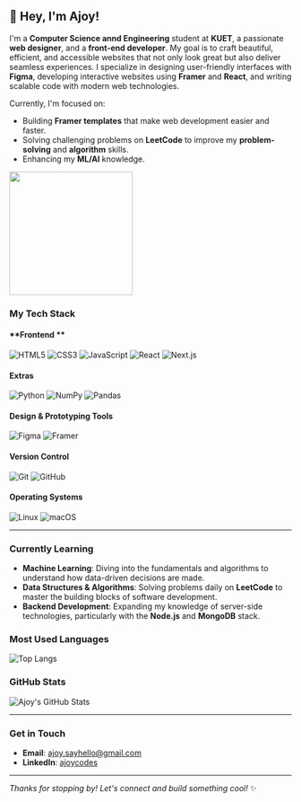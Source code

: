 ## 👋 Hey, I'm Ajoy!

I'm a **Computer Science annd Engineering** student at **KUET**, a passionate **web designer**, and a **front-end developer**. My goal is to craft beautiful, efficient, and accessible websites that not only look great but also deliver seamless experiences. I specialize in designing user-friendly interfaces with **Figma**, developing interactive websites using **Framer** and **React**, and writing scalable code with modern web technologies.

Currently, I'm focused on:
- Building **Framer templates** that make web development easier and faster.
- Solving challenging problems on **LeetCode** to improve my **problem-solving** and **algorithm** skills.
- Enhancing my **ML/AI** knowledge.

<a href="https://leetcode.com/ajoycodes/">
    <img height="220em" src="https://leetcard.jacoblin.cool/ajoycodes?theme=dark&font=ABeeZee&ext=heatmap" /></a>

### My Tech Stack

#### **Frontend **
![HTML5](https://img.shields.io/badge/HTML5-E34F26?style=for-the-badge&logo=html5&logoColor=white)
![CSS3](https://img.shields.io/badge/CSS3-1572B6?style=for-the-badge&logo=css3&logoColor=white)
![JavaScript](https://img.shields.io/badge/JavaScript-F7DF1E?style=for-the-badge&logo=javascript&logoColor=black)
![React](https://img.shields.io/badge/React-61DAFB?style=for-the-badge&logo=react&logoColor=black)
![Next.js](https://img.shields.io/badge/Next.js-000000?style=for-the-badge&logo=next.js&logoColor=white)

#### **Extras**
![Python](https://img.shields.io/badge/Python-3776AB?style=for-the-badge&logo=python&logoColor=white)
![NumPy](https://img.shields.io/badge/NumPy-013243?style=for-the-badge&logo=numpy&logoColor=white)
![Pandas](https://img.shields.io/badge/Pandas-150458?style=for-the-badge&logo=pandas&logoColor=white)

#### **Design & Prototyping Tools**
![Figma](https://img.shields.io/badge/Figma-000000?style=for-the-badge&logo=figma&logoColor=white)
![Framer](https://img.shields.io/badge/Framer-000000?style=for-the-badge&logo=framer&logoColor=white)

#### **Version Control**
![Git](https://img.shields.io/badge/Git-F05032?style=for-the-badge&logo=git&logoColor=white)
![GitHub](https://img.shields.io/badge/GitHub-181717?style=for-the-badge&logo=github&logoColor=white)

#### **Operating Systems**
![Linux](https://img.shields.io/badge/Linux-FCC624?style=for-the-badge&logo=linux&logoColor=black)
![macOS](https://img.shields.io/badge/macOS-000000?style=for-the-badge&logo=apple&logoColor=white)

---

### Currently Learning
- **Machine Learning**: Diving into the fundamentals and algorithms to understand how data-driven decisions are made.
- **Data Structures & Algorithms**: Solving problems daily on **LeetCode** to master the building blocks of software development.
- **Backend Development**: Expanding my knowledge of server-side technologies, particularly with the **Node.js** and **MongoDB** stack.

### Most Used Languages
![Top Langs](https://github-readme-stats.vercel.app/api/top-langs/?username=ajoycodes&layout=compact)

### GitHub Stats

![Ajoy's GitHub Stats](https://github-readme-stats.vercel.app/api?username=ajoycodes&show_icons=true&hide_title=true&hide=prs&count_private=true)

---

### Get in Touch

- **Email**: [ajoy.sayhello@gmail.com](mailto:ajoy.sayhello@gmail.com)
- **LinkedIn**: [ajoycodes](https://www.linkedin.com/in/ajoycodes/)

---

_Thanks for stopping by! Let's connect and build something cool!_ ✨
